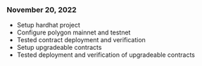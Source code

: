 ### November 20, 2022

- Setup hardhat project
- Configure polygon mainnet and testnet
- Tested contract deployment and verification
- Setup upgradeable contracts
- Tested deployment and verification of upgradeable contracts